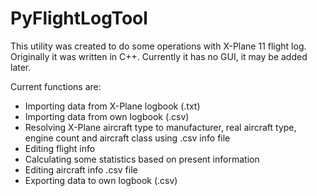 # PyFlightLogTool

This utility was created to do some operations with X-Plane 11 flight log. Originally it was written in C++.
Currently it has no GUI, it may be added later.

Current functions are:
  - Importing data from X-Plane logbook (.txt)
  - Importing data from own logbook (.csv)
  - Resolving X-Plane aircraft type to manufacturer, real aircraft type, engine count and aircraft class using .csv info file
  - Editing flight info
  - Calculating some statistics based on present information
  - Editing aircraft info .csv file
  - Exporting data to own logbook (.csv)
